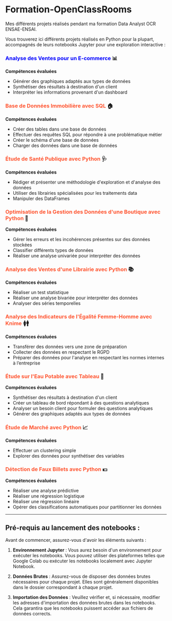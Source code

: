 # Formation-OpenClassRooms
Mes différents projets réalisés pendant ma formation Data Analyst OCR ENSAE-ENSAI.

Vous trouverez ici différents projets réalisés en Python pour la plupart, accompagnés de leurs notebooks Jupyter pour une exploration interactive :

### **<font color="#0000FF">Analyse des Ventes pour un E-commerce</font>** 📊
**<font>Compétences évaluées</font>**  
- Générer des graphiques adaptés aux types de données  
- Synthétiser des résultats à destination d'un client  
- Interpréter les informations provenant d'un dashboard  

### **<font color="#FF5733">Base de Données Immobilière avec SQL</font>** 🏠
**<font>Compétences évaluées</font>**  
- Créer des tables dans une base de données
- Effectuer des requêtes SQL pour répondre à une problématique métier
- Créer le schéma d'une base de données
- Charger des données dans une base de données

### **<font color="#FF5733">Étude de Santé Publique avec Python</font>** 🩺
**<font>Compétences évaluées</font>**  
- Rédiger et présenter une méthodologie d'exploration et d'analyse des données
- Utiliser des librairies spécialisées pour les traitements data
- Manipuler des DataFrames

### **<font color="#FF5733">Optimisation de la Gestion des Données d'une Boutique avec Python</font>** 🛒
**<font>Compétences évaluées</font>**  
- Gérer les erreurs et les incohérences présentes sur des données stockées
- Classifier différents types de données
- Réaliser une analyse univariée pour interpréter des données

### **<font color="#FF5733">Analyse des Ventes d'une Librairie avec Python</font>** 📚
**<font>Compétences évaluées</font>**  
- Réaliser un test statistique
- Réaliser une analyse bivariée pour interpréter des données
- Analyser des séries temporelles

### **<font color="#FF5733">Analyse des Indicateurs de l'Égalité Femme-Homme avec Knime</font>** 🚺🚹
**<font>Compétences évaluées</font>**  
- Transférer des données vers une zone de préparation
- Collecter des données en respectant le RGPD
- Préparer des données pour l'analyse en respectant les normes internes à l’entreprise

### **<font color="#FF5733">Étude sur l'Eau Potable avec Tableau</font>** 🚰
**<font>Compétences évaluées</font>**  
- Synthétiser des résultats à destination d'un client
- Créer un tableau de bord répondant à des questions analytiques
- Analyser un besoin client pour formuler des questions analytiques
- Générer des graphiques adaptés aux types de données

### **<font color="#FF5733">Étude de Marché avec Python</font>** 📈
**<font>Compétences évaluées</font>**  
- Effectuer un clustering simple
- Explorer des données pour synthétiser des variables

### **<font color="#FF5733">Détection de Faux Billets avec Python</font>** 💵
**<font>Compétences évaluées</font>**  
- Réaliser une analyse prédictive
- Réaliser une régression logistique
- Réaliser une régression linéaire
- Opérer des classifications automatiques pour partitionner les données

***

## Pré-requis au lancement des notebooks :

Avant de commencer, assurez-vous d'avoir les éléments suivants :

1. **Environnement Jupyter** : Vous aurez besoin d'un environnement pour exécuter les notebooks. Vous pouvez utiliser des plateformes telles que Google Colab ou exécuter les notebooks localement avec Jupyter Notebook.

2. **Données Brutes** : Assurez-vous de disposer des données brutes nécessaires pour chaque projet. Elles sont généralement disponibles dans le dossier correspondant à chaque projet.

3. **Importation des Données** : Veuillez vérifier et, si nécessaire, modifier les adresses d'importation des données brutes dans les notebooks. Cela garantira que les notebooks puissent accéder aux fichiers de données corrects.







